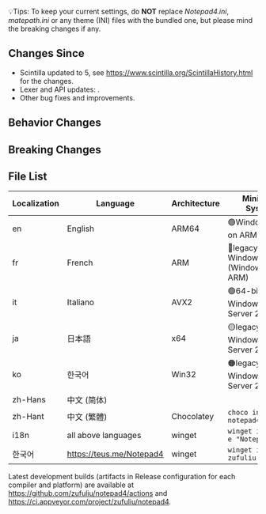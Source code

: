 💡Tips: To keep your current settings, do **NOT** replace *Notepad4.ini*, *matepath.ini* or any theme (INI) files with the bundled one, but please mind the breaking changes if any.

## Changes Since
* Scintilla updated to 5, see https://www.scintilla.org/ScintillaHistory.html for the changes.
* Lexer and API updates: .
* Other bug fixes and improvements.

## Behavior Changes

## Breaking Changes

## File List
| Localization | Language | Architecture | Minimum System |
|--|--|--|--|
| en | English | ARM64 | 🟢Windows 10 on ARM |
| fr | French | ARM | 🔴legacy Windows RT (Windows 8 on ARM) |
| it | Italiano | AVX2 | 🟢64-bit Windows 7, Server 2008 R2 |
| ja | 日本語 | x64 | 🟡legacy 64-bit Windows Vista, Server 2008 |
| ko | 한국어 | Win32 | 🟠legacy Windows XP, Server 2003 |
| zh-Hans | 中文 (简体) |
| zh-Hant | 中文 (繁體) | Chocolatey | `choco install notepad4`
| i18n | all above languages | winget | `winget install -e "Notepad4"` |
| 한국어 | https://teus.me/Notepad4 | winget | `winget install zufuliu.notepad4` |

Latest development builds (artifacts in Release configuration for each compiler and platform) are available at https://github.com/zufuliu/notepad4/actions and https://ci.appveyor.com/project/zufuliu/notepad4.
